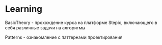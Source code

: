 # Learning

BasicTheory - прохождение курса на платформе Stepic, включающего в себя различные задачи на алгоритмы 

Patterns - ознакомление с паттернами проектирования
